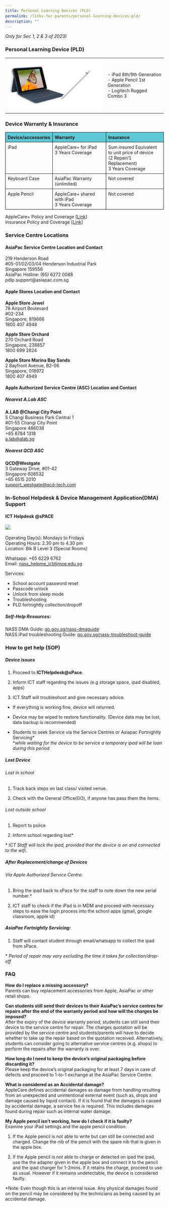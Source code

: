 ```yaml
---
title: Personal Learning Devices (PLD)
permalink: /links-for-parents/personal-learning-devices-pld/
description: ""
---
```

*Only for Sec 1, 2 &amp; 3 of 2023)*
### **Personal Learning Device (PLD)**
<table><tbody><tr><td>
	<img src="/images/Bundle%20ipad.png">
	</td><td>
- iPad 8th/9th Generation<br>
- Apple Pencil 1st Generation<br>
- Logitech Rugged Combo 3
</td></tr></tbody></table>

### **Device Warranty &amp; Insurance**
<table style="border:none;border-collapse:collapse;"><colgroup><col width="111"><col width="250"><col width="263"></colgroup><tbody><tr style="background-color:#5FC8D6;"><td style="border-left:solid #000000 1pt;border-right:solid #000000 1pt;border-bottom:solid #000000 1pt;border-top:solid #000000 1pt;vertical-align:top;padding:5pt 5pt 5pt 5pt;overflow:hidden;overflow-wrap:break-word;"><b>Device/accessories</b></td><td style="border-left:solid #000000 1pt;border-right:solid #000000 1pt;border-bottom:solid #000000 1pt;border-top:solid #000000 1pt;vertical-align:top;padding:5pt 5pt 5pt 5pt;overflow:hidden;overflow-wrap:break-word;"><b>Warranty</b></td><td style="border-left:solid #000000 1pt;border-right:solid #000000 1pt;border-bottom:solid #000000 1pt;border-top:solid #000000 1pt;vertical-align:top;padding:5pt 5pt 5pt 5pt;overflow:hidden;overflow-wrap:break-word;"><b>Insurance</b></td></tr><tr><td style="border-left:solid #000000 1pt;border-right:solid #000000 1pt;border-bottom:solid #000000 1pt;border-top:solid #000000 1pt;vertical-align:top;padding:5pt 5pt 5pt 5pt;overflow:hidden;overflow-wrap:break-word;">iPad</td><td style="border-left:solid #000000 1pt;border-right:solid #000000 1pt;border-bottom:solid #000000 1pt;border-top:solid #000000 1pt;vertical-align:top;padding:5pt 5pt 5pt 5pt;overflow:hidden;overflow-wrap:break-word;">
AppleCare+ for iPad<br>
3 Years Coverage
</td><td style="border-left:solid #000000 1pt;border-right:solid #000000 1pt;border-bottom:solid #000000 1pt;border-top:solid #000000 1pt;vertical-align:top;padding:5pt 5pt 5pt 5pt;overflow:hidden;overflow-wrap:break-word;">Sum insured Equivalent to unit price of device<br>
(2 Repair/1 Replacement)<br>
3 Years Coverage</td></tr><tr style="height:0pt"><td style="border-left:solid #000000 1pt;border-right:solid #000000 1pt;border-bottom:solid #000000 1pt;border-top:solid #000000 1pt;vertical-align:top;padding:5pt 5pt 5pt 5pt;overflow:hidden;overflow-wrap:break-word;">Keyboard Case</td><td style="border-left:solid #000000 1pt;border-right:solid #000000 1pt;border-bottom:solid #000000 1pt;border-top:solid #000000 1pt;vertical-align:top;padding:5pt 5pt 5pt 5pt;overflow:hidden;overflow-wrap:break-word;">AsiaPac Warranty (unlimited)</td><td style="border-left:solid #000000 1pt;border-right:solid #000000 1pt;border-bottom:solid #000000 1pt;border-top:solid #000000 1pt;vertical-align:top;padding:5pt 5pt 5pt 5pt;overflow:hidden;overflow-wrap:break-word;">Not covered</td></tr><tr style="height:0pt"><td style="border-left:solid #000000 1pt;border-right:solid #000000 1pt;border-bottom:solid #000000 1pt;border-top:solid #000000 1pt;vertical-align:top;padding:5pt 5pt 5pt 5pt;overflow:hidden;overflow-wrap:break-word;">Apple Pencil</td><td style="border-left:solid #000000 1pt;border-right:solid #000000 1pt;border-bottom:solid #000000 1pt;border-top:solid #000000 1pt;vertical-align:top;padding:5pt 5pt 5pt 5pt;overflow:hidden;overflow-wrap:break-word;">AppleCare+ shared with iPad<br>
3 Years Coverage</td><td style="border-left:solid #000000 1pt;border-right:solid #000000 1pt;border-bottom:solid #000000 1pt;border-top:solid #000000 1pt;vertical-align:top;padding:5pt 5pt 5pt 5pt;overflow:hidden;overflow-wrap:break-word;">Not covered</td></tr></tbody></table>

AppleCare+ Policy and Coverage \[[Link](https://www.apple.com/sg/legal/sales-support/applecare/applecareplus/apac-en/)\]<br>
Insurance Policy and Coverage \[[Link](https://www.ngeeannsec.moe.edu.sg/files/Insurance%20and%20Warranty%20for%20PDLP%20AP1%20Webpage%20v1.pdf)\]

### **Service Centre Locations**


<h4> AsiaPac Service Centre Location and Contact</h4>
219 Henderson Road <br>#05-01/02/03/04 Henderson Industrial Park 
<br>Singapore 159556
<br>
AsiaPac Hotline: (65) 6272 0088
<br>pdlp.support@asiapac.com.sg  
  

#### Apple Stores Location and Contact


**Apple Store Jewel**
<br>78 Airport Boulevard
<br>#02-234
<br>Singapore, 819666
<br>1800 407 4948

  

**Apple Store Orchard**
<br>270 Orchard Road
<br>Singapore, 238857
<br>1800 699 2824  
  

**Apple Store Marina Bay Sands**
<br>2 Bayfront Avenue, B2-06
<br>Singapore, 018972
<br>1800 407 4949

#### Apple Authorized Service Centre (ASC) Location and Contact

##### Nearest A.Lab ASC

**A.LAB @Changi City Point**
<br>5 Changi Business Park Central 1
<br>#01-55 Changi City Point
<br>Singapore 486038
<br>+65 6784 1318
<br>a.lab@alab.sg

  

##### Nearest QCD ASC
**QCD@Westgate**
<br>3 Gateway Drive, #01-42
<br>Singapore 608532
<br>+65 6515 2010
<br>support_westgate@qcd-tech.com

  

### **In-School Helpdesk &amp; Device Management Application(DMA) Support**


#### ICT Helpdesk @sPACE


![](https://lh3.googleusercontent.com/Uy6oN9lNm2NZJLCGhWxCLKJSgGKJxBeOv_e6HlXgQwIe5pcsGA4ddXyOBMe7h_x9a6gp1jFwwTPUGzv_tzAGKMbCwHELnRC260LTl7gu_GHERdruMwclHOOfVE1BlgiUGrXSfVZnc8T_5p2QKMRg3HA)

Operating Day(s): Mondays to Fridays&nbsp;
<br>
Operating Hours: 2.30 pm to 4.30 pm
<br>
Location: Blk B Level 3 (Special Rooms)


Whatsapp: +65 6229 6762
<br>
Email: nass_helpme_ict@moe.edu.sg

  

Services:<br>
- School account password reset
- Passcode unlock
- Unlock from sleep mode
- Troubleshooting&nbsp;
- PLD fortnightly collection/dropoff

##### Self-Help Resources:
NASS DMA Guide: [go.gov.sg/nass-dmaguide](go.gov.sg/nass-dmaguide)
<br>
NASS iPad troubleshooting Guide: [go.gov.sg/nass-troubleshoot-guide](go.gov.sg/nass-troubleshoot-guide)

  

### **How to get help (SOP)**
##### Device issues


1.  Proceed to **ICTHelpdesk@sPace**.
    
2.  Inform ICT staff regarding the issues (e.g storage space, ipad disabled, apps)
    
3.  ICT Staff will troubleshoot and give necessary advice.
    

- If everything is working fine, device will returned.
    
- Device may be wiped to restore functionality. (Device data may be lost, data backup is recommended)
    
-  Students to seek Service via the Service Centres or Asiapac Fortnightly Servicing\*
<br>\**while waiting for the device to be service a temporary ipad will be loan during this period*

##### Lost Device


###### Lost in school

1.  Track back steps on last class/ visited venue.
    
2.  Check with the General Office(GO), if anyone has pass them the items.
    

  

###### Lost outside school

1.  Report to police&nbsp;
    
2.  Inform school regarding lost\*

\* *ICT Staff will lock the ipad, provided that the device is on and connected to the wifi.*

##### After Replacement/change of Devices


###### Via Apple Authorized Service Centre:

1. Bring the ipad back to sPace for the staff to note down the new serial number.\*

2. ICT staff to check if the iPad is in MDM and proceed with necessary steps to ease the login process into the school apps (gmail, google classroom, apple id)

##### AsiaPac Fortnightly Servicing:

1. Staff will contact student through email/whatsapp to collect the ipad from sPace.

\* *Period of repair may vary excluding the time it takes for collection/drop-off*
  

### **FAQ**

**How do I replace a missing accessory?**
<br>
Parents can buy replacement accessories from Apple, AsiaPac or other retail shops.

  

**Can students still send their devices to their AsiaPac’s service centres for repairs after the end of the warranty period and how will the charges be imposed?**
<br>
After the expiry of the device warranty period, students can still send their device to the service centre for repair. The charges quotation will be provided by the service centre and students/parents will have to decide whether to take up the repair based on the quotation received. Alternatively, students can consider going to alternative service centres (e.g. shops) to perform the repairs after the warranty is over.

  

**How long do I need to keep the device’s original packaging before discarding it?**
<br>
Please keep the device’s original packaging for at least 7 days in case of defects and proceed to 1-to-1 exchange at the AsiaPac Service Centre.

  

**What is considered as an Accidental damage?**
<br>
AppleCare defines accidental damages as damage from handling resulting from an unexpected and unintentional external event (such as, drops and damage caused by liquid contact). If it is found that the damages is caused by accidental damage, a service fee is required. This includes damages found during repair such as internal water damage.

  

**My Apple pencil isn’t working, how do I check if it is faulty?**
\
Examine your iPad settings and the apple pencil condition:

1.  If the Apple pencil is not able to write but can still be connected and charged. Change the nib of the pencil with the spare nib that is given in the apple box.
    
2.  If the Apple pencil is not able to charge or detected on ipad the ipad, use the the adapter given in the apple box and connect it to the pencil and the ipad charger for 1-2mins. If it retains the charge, proceed to use as usual. However if it remains undetectable, the device is considered faulty.
    

\*Note: Even though this is an internal issue. Any physical damages found on the pencil may be considered by the technicians as being caused by an accidental damage.